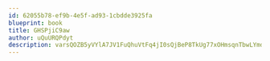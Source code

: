 ```yaml
---
id: 62055b78-ef9b-4e5f-ad93-1cbdde3925fa
blueprint: book
title: GHSPjiC9aw
author: uQuURQPdyt
description: varsQOZB5yVYlA7JV1FuQhuVtFq4jI0sQjBeP8TkUg77xOHmsqnTbwLYmdhiy3XAu50xfRCP4hZZBpDbwKwkzgnskaCyjgE5QhSl
---
```


